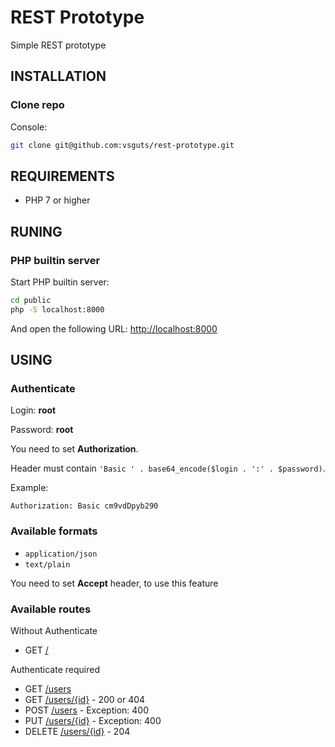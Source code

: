 REST Prototype
==============

Simple REST prototype

INSTALLATION
------------

### Clone repo

Console:

```bash
git clone git@github.com:vsguts/rest-prototype.git
```

REQUIREMENTS
------------

- PHP 7 or higher

RUNING
------

### PHP builtin server

Start PHP builtin server:

```bash
cd public
php -S localhost:8000
```

And open the following URL: [http://localhost:8000](http://localhost:8000)

USING
-----

### Authenticate

Login: **root**

Password: **root**

You need to set **Authorization**.

Header must contain `'Basic ' . base64_encode($login . ':' . $password)`.

Example: 
```
Authorization: Basic cm9vdDpyb290
```

### Available formats

- `application/json`
- `text/plain`

You need to set **Accept** header, to use this feature

### Available routes

Without Authenticate

- GET [/](http://localhost:8000)

Authenticate required

- GET [/users](http://localhost:8000/users)
- GET [/users/{id}](http://localhost:8000/users/1) - 200 or 404
- POST [/users](http://localhost:8000/users) - Exception: 400
- PUT [/users/{id}](http://localhost:8000/users/1) - Exception: 400
- DELETE [/users/{id}](http://localhost:8000/users/1) - 204

